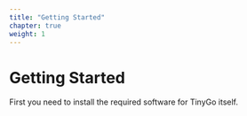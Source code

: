 ```yaml
---
title: "Getting Started"
chapter: true
weight: 1
---
```


# Getting Started

First you need to install the required software for TinyGo itself.